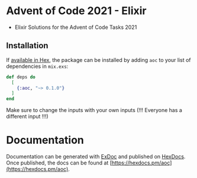 # Advent of Code 2021 - Elixir

* Elixir Solutions for the Advent of Code Tasks 2021

## Installation

If [available in Hex](https://hex.pm/docs/publish), the package can be installed
by adding `aoc` to your list of dependencies in `mix.exs`:

```elixir
def deps do
  [
    {:aoc, "~> 0.1.0"}
  ]
end
```
Make sure to change the inputs with your own inputs (!!! Everyone has a different input !!!)

# Documentation 
Documentation can be generated with [ExDoc](https://github.com/elixir-lang/ex_doc)
and published on [HexDocs](https://hexdocs.pm). Once published, the docs can
be found at [https://hexdocs.pm/aoc](https://hexdocs.pm/aoc).

